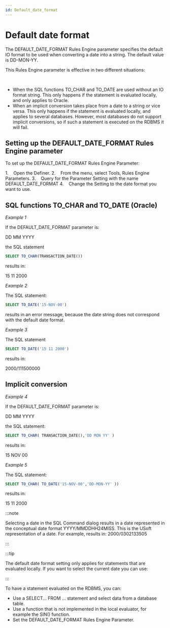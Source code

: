 ```yaml
---
id: Default_date_format
---
```


# Default date format

The DEFAULT_DATE_FORMAT Rules Engine parameter specifies the default IO format to be used when converting a date into a string. The default value is DD-MON-YY.

This Rules Engine parameter is effective in two different situations:

 

- When the SQL functions TO_CHAR and TO_DATE are used without an IO format string. This only happens if the statement is evaluated locally, and only applies to Oracle.
- When an implicit conversion takes place from a date to a string or vice versa. This only happens if the statement is evaluated locally, and applies to several databases. However, most databases do not support implicit conversions, so if such a statement is executed on the RDBMS it will fail.

## Setting up the DEFAULT_DATE_FORMAT Rules Engine parameter


To set up the DEFAULT_DATE_FORMAT Rules Engine Parameter:

1.    Open the Definer.
2.    From the menu, select Tools, Rules Engine Parameters.
3.    Query for the Parameter Setting with the name DEFAULT_DATE_FORMAT
4.    Change the Setting to the date format you want to use.

## SQL functions TO_CHAR and TO_DATE (Oracle)

*Example 1*

If the DEFAULT_DATE_FORMAT parameter is:

DD MM YYYY

the SQL statement

```sql
SELECT TO_CHAR(TRANSACTION_DATE())
```

results in:

15 11 2000

*Example 2*

The SQL statement:

```sql
SELECT TO_DATE('15-NOV-00')
```

results in an error message, because the date string does not correspond with the default date format.

*Example 3*

The SQL statement

```sql
SELECT TO_DATE('15 11 2000')
```

results in:

2000/111500000

## Implicit conversion

*Example 4*

If the DEFAULT_DATE_FORMAT parameter is:

DD MM YYYY

the SQL statement:

```sql
SELECT TO_CHAR( TRANSACTION_DATE(),'DD MON YY' )
```

results in:

15 NOV 00

*Example 5*

The SQL statement:

```sql
SELECT TO_CHAR( TO_DATE('15-NOV-00','DD-MON-YY' ))
```

results in:

15 11 2000


:::note

Selecting a date in the SQL Command dialog results in a date represented in the conceptual date format YYYY/MMDDHH24MISS. This is the USoft representation of a date. For example,
results in:
2000/0302133505

:::


:::tip

The default date format setting only applies for statements that are evaluated locally. If you want to select the current date you can use:

:::

To have a statement evaluated on the RDBMS, you can:

- Use a SELECT... FROM ... statement and select data from a database table.
- Use a function that is not implemented in the local evaluator, for example the SIN() function.
- Set the DEFAULT_DATE_FORMAT Rules Engine Parameter.